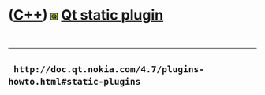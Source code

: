 
 

 

 

 

 

([C++](Cpp.md)) ![Qt](PicQt.png) [Qt static plugin](CppQtStaticPlugin.md)
===========================================================================

 

  ------------------------------------------------------------------
  ` http://doc.qt.nokia.com/4.7/plugins-howto.html#static-plugins`
  ------------------------------------------------------------------

 

 

 

 

 

 

